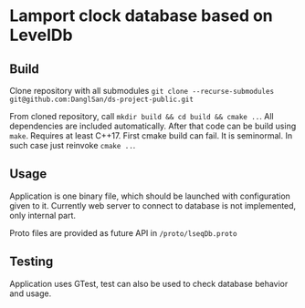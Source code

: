 # Lamport clock database based on LevelDb

## Build

Clone repository with all submodules `git clone --recurse-submodules git@github.com:DanglSan/ds-project-public.git`

From cloned repository, call  `mkdir build && cd build && cmake ..`. All dependencies are included automatically.
After that code can be build using `make`. Requires at least C++17. 
First cmake build can fail. It is seminormal. In such case just reinvoke `cmake ..`.

## Usage

Application is one binary file, which should be launched with configuration given to it.
Currently web server to connect to database is not implemented, only internal part.

Proto files are provided as future API in `/proto/lseqDb.proto`

## Testing

Application uses GTest, test can also be used to check database behavior and usage.
